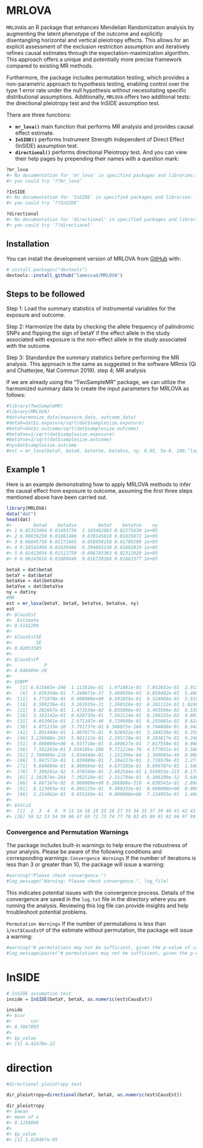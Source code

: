 
<!-- README.md is generated from README.Rmd. Please edit that file -->

# MRLOVA

<!-- badges: start -->
<!-- badges: end -->

`MRLOVA`is an R package that enhances Mendelian Randomization analysis
by augmenting the latent phenotype of the outcome and explicitly
disentangling horizontal and vertical pleiotropy effects. This allows
for an explicit assessment of the exclusion restriction assumption and
iteratively refines causal estimates through the
expectation-maximization algorithm. This approach offers a unique and
potentially more precise framework compared to existing MR methods.

Furthermore, the package includes permutation testing, which provides a
non-parametric approach to hypothesis testing, enabling control over the
type 1 error rate under the null hypothesis without necessitating
specific distributional assumptions. Additionally, `MRLOVA` offers two
additional tests: the directional pleiotropy test and the InSIDE
assumption test.

There are three functions:

- **`mr_lova()`** main function that performs MR analysis and provides
  causal effect estimate.
- **`InSIDE()`** performs Instrument Strength Independent of Direct
  Effect (InSIDE) assumption test.
- **`directional()`** performs directional Pleiotropy test. And you can
  view their help pages by prepending their names with a question mark:

``` r
?mr_lova
#> No documentation for 'mr_lova' in specified packages and libraries:
#> you could try '??mr_lova'
```

``` r
?InSIDE
#> No documentation for 'InSIDE' in specified packages and libraries:
#> you could try '??InSIDE'
```

``` r
?directional
#> No documentation for 'directional' in specified packages and libraries:
#> you could try '??directional'
```

## Installation

You can install the development version of MRLOVA from
[GitHub](https://github.com/) with:

``` r
# install.packages("devtools")
devtools::install_github("lamessad/MRLOVA")
```

## Steps to be followed

Step 1: Load the summary statistics of instrumental variables for the
exposure and outcome.

Step 2: Harmonize the data by checking the allele frequency of
palindromic SNPs and flipping the sign of betaY if the effect allele in
the study associated with exposure is the non-effect allele in the study
associated with the outcome.

Step 3: Standardize the summary statistics before performing the MR
analysis. This approach is the same as suggested in the software MRmix
(Qi and Chatterjee, Nat Commun 2019). step 4; MR analysis

If we are already using the “TwoSampleMR” package, we can utilize the
harmonized summary data to create the input parameters for MRLOVA as
follows:

``` r
#library(TwoSampleMR)
#library(MRLOVA)
#dat=harmonize_data(exposure_data, outcome_data)
#detaX=dat$z.exposure/sqrt(dat$samplesize.exposure)
#betaY=dat$z.outcome/sqrt(dat$samplesize.outcome)
#betaXse=1/sqrt(dat$samplesize.exposure)
#betaYse=1/sqrt(dat$samplesize.outcome)
#ny=dat$samplesize.outcome
#est = mr_lova(betaY, betaX, betaYse, betaXse, ny, 0.05, 5e-8, 100,"log.txt")  
```

## Example 1

Here is an example demonstrating how to apply MRLOVA methods to infer
the causal effect from exposure to outcome, assuming the first three
steps mentioned above have been carried out.

``` r
library(MRLOVA)
data("dat")
head(dat)
#>        betaX    betaXse        betaY    betaYse    ny
#> 1 0.85315066 0.01493736  1.103462683 0.02275630 1e+05
#> 2 0.08639250 0.01081406  0.070145019 0.01635072 1e+05
#> 3 0.06845758 0.01171665  0.058050158 0.01789296 1e+05
#> 4 0.56542496 0.01039496  0.294865158 0.01602819 1e+05
#> 5 0.03413034 0.01511759 -0.006703383 0.02312029 1e+05
#> 6 0.06143616 0.01089646  0.016728266 0.01663377 1e+05
```

``` r
betaX = dat$betaX 
betaY = dat$betaY
betaXse = dat$betaXse
betaYse = dat$betaYse
ny = dat$ny
#MR
est = mr_lova(betaY, betaX, betaYse, betaXse, ny) 
est
#> $CausEst
#>  Estimate 
#> 0.5142296 
#> 
#> $CausEstSE
#>         SE 
#> 0.02053385 
#> 
#> $CausEstP
#>            P 
#> 4.640469e-28 
#> 
#> $SNPP
#>   [1] 6.615865e-190  1.113516e-01  1.971081e-01  7.952652e-01  2.912525e-01
#>   [6]  3.659330e-01  7.348671e-37  5.409938e-03  6.850492e-01  5.468950e-01
#>  [11]  4.771970e-01  0.000000e+00  8.501856e-01  9.524966e-01  5.919295e-22
#>  [16]  8.590236e-01  3.261935e-21  1.260326e-02  8.201112e-01 1.028667e-126
#>  [21]  9.282667e-01  1.473534e-02  6.035096e-01  3.403586e-02  6.538054e-01
#>  [26]  3.183142e-01  9.628735e-01  7.583114e-01  6.196335e-02  4.003864e-02
#>  [31]  4.053961e-01  2.671107e-46  9.729690e-01  6.255681e-02  9.624724e-01
#>  [36]  4.075133e-10  3.791737e-01 8.348075e-166  9.744868e-01  8.942730e-01
#>  [41]  1.891448e-01  1.007077e-01  9.928422e-01  3.104539e-01  9.359081e-01
#>  [46] 3.226988e-265  5.661112e-01  2.595720e-01  9.283617e-01  9.240324e-01
#>  [51]  0.000000e+00  6.937718e-01  4.490627e-01  7.017550e-01  0.000000e+00
#>  [56]  7.562262e-01 3.934105e-286  9.721216e-76  4.577651e-01  3.586034e-01
#>  [61] 1.780989e-210  5.034448e-01  1.161396e-84  1.360985e-48  0.000000e+00
#>  [66]  5.047572e-01  1.039080e-01  7.184237e-01  2.726579e-01  2.271982e-02
#>  [71]  9.640004e-01  8.906684e-01  4.637285e-01  8.699707e-01  1.500034e-82
#>  [76]  7.399201e-02  5.970349e-01  2.482544e-01 1.556953e-215  8.173761e-07
#>  [81] 1.192874e-264  7.392510e-01  2.151794e-01  6.386109e-52  5.648529e-02
#>  [86]  4.667167e-02  0.000000e+00 6.266908e-210  4.030541e-01  2.866828e-01
#>  [91]  8.123083e-01  6.865125e-01  9.490333e-01  0.000000e+00  0.000000e+00
#>  [96]  3.254062e-01  9.655269e-01  0.000000e+00  7.134955e-01  1.408646e-01
#> 
#> $Valid
#>  [1]  2  3  4  6  9 11 14 16 19 25 26 27 33 34 35 37 39 40 41 42 43 45 47 48 49
#> [26] 50 52 53 54 59 60 67 69 72 73 74 77 78 83 85 89 91 92 96 97 99
```

### Convergence and Permutation Warnings

The package includes built-in warnings to help ensure the robustness of
your analysis. Please be aware of the following conditions and
corresponding warnings: `Convergence Warnings` If the number of
iterations is less than 3 or greater than 10, the package will issue a
warning:

``` r
#warning("Please check convergence.")
#log_message("Warning: Please check convergence.", log_file)
```

This indicates potential issues with the convergence process. Details of
the convergence are saved in the `log.txt` file in the directory where
you are running the analysis. Reviewing this log file can provide
insights and help troubleshoot potential problems.

`Permutation Warnings` If the number of permutations is less than
`1/est$CausEstP` of the estimate without permutation, the package will
issue a warning:

``` r
#warning("# permutations may not be sufficient, given the p-value of causal effects, causal p-value = ", mrlova_result$CausEstP)
#log_message(paste("# permutations may not be sufficient, given the p-value of causal effects, causal p-value =", mrlova_result$CausEstP), log_file)
```

# InSIDE

``` r
# InSIDE assumption test
inside = InSIDE(betaY, betaX, as.numeric(est$CausEst))  

inside
#> $cor
#>       cor 
#> 0.7847893 
#> 
#> $p_value
#> [1] 4.42478e-22
```

# direction

``` r
#directional pleiotropy test

dir_pleiotropy=directional(betaY, betaX, as.numeric(est$CausEst))

dir_pleiotropy
#> $mean
#> mean of x 
#> 0.1338896 
#> 
#> $p_value
#> [1] 1.620467e-05
```
